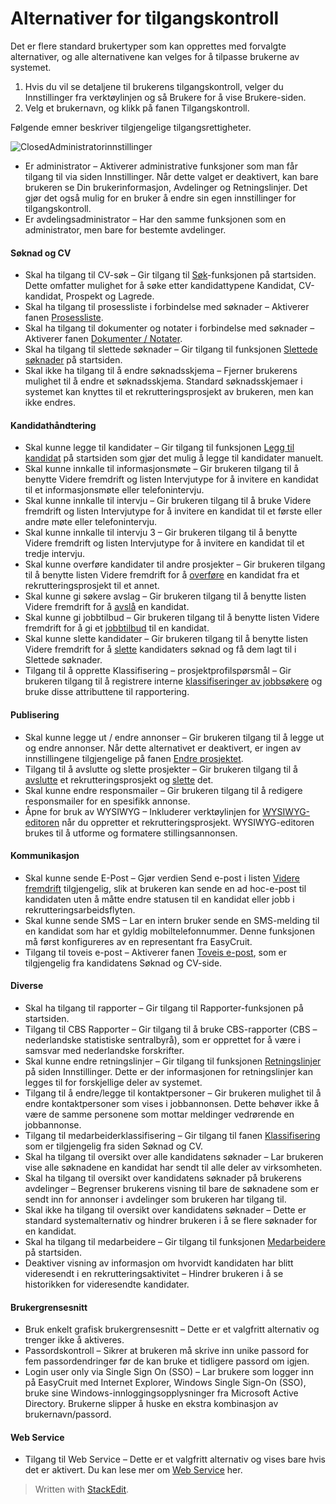# Alternativer for tilgangskontroll

Det er flere standard brukertyper som kan opprettes med forvalgte alternativer, og alle alternativene kan velges for å tilpasse brukerne av systemet.

1.  Hvis du vil se detaljene til brukerens tilgangskontroll, velger du  Innstillinger  fra verktøylinjen og så  Brukere  for å vise  Brukere-siden.
2.  Velg et brukernavn, og klikk på fanen  Tilgangskontroll.

Følgende emner beskriver tilgjengelige tilgangsrettigheter.

![Closed](../Skins/Default/Stylesheets/Images/transparent.gif)Administratorinnstillinger

-   Er administrator  – Aktiverer administrative funksjoner som man får tilgang til via siden Innstillinger. Når dette valget er deaktivert, kan bare brukeren se  Din brukerinformasjon,  Avdelinger  og  Retningslinjer. Det gjør det også mulig for en bruker å endre sin egen innstillinger for tilgangskontroll.
-   Er avdelingsadministrator  – Har den samme funksjonen som en administrator, men bare for bestemte avdelinger.

#### Søknad og CV

-   Skal ha tilgang til CV-søk  – Gir tilgang til  [Søk](searching_for_candidates.htm)-funksjonen på  startsiden. Dette omfatter mulighet for å søke etter kandidattypene Kandidat, CV-kandidat, Prospekt og Lagrede.
-   Skal ha tilgang til prosessliste i forbindelse med søknader  – Aktiverer fanen  [Prosessliste](recruitment_activities_list_tab.htm).
-   Skal ha tilgang til dokumenter og notater i forbindelse med søknader  – Aktiverer fanen  [Dokumenter / Notater](documents_notes_tab.htm).
-   Skal ha tilgang til slettede søknader  – Gir tilgang til funksjonen  [Slettede søknader](deleting_an_applicant.htm)  på  startsiden.
-   Skal ikke ha tilgang til å endre søknadsskjema  – Fjerner brukerens mulighet til å endre et søknadsskjema. Standard søknadsskjemaer i systemet kan knyttes til et rekrutteringsprosjekt av brukeren, men kan ikke endres.

#### Kandidathåndtering

-   Skal kunne legge til kandidater  – Gir tilgang til funksjonen  [Legg til kandidat](adding_candidates.htm)  på startsiden som gjør det mulig å legge til kandidater manuelt.
-   Skal kunne innkalle til informasjonsmøte  – Gir brukeren tilgang til å benytte  Videre fremdrift  og listen  Intervjutype  for å invitere en kandidat til et informasjonsmøte eller telefonintervju.
-   Skal kunne innkalle til intervju  – Gir brukeren tilgang til å bruke  Videre fremdrift  og listen  Intervjutype  for å invitere en kandidat til et første eller andre møte eller telefonintervju.
-   Skal kunne innkalle til intervju 3  – Gir brukeren tilgang til å benytte  Videre fremdrift  og listen  Intervjutype  for å invitere en kandidat til et tredje intervju.
-   Skal kunne overføre kandidater til andre prosjekter  – Gir brukeren tilgang til å benytte listen  Videre fremdrift  for å  [overføre](transferring_applicants.htm)  en kandidat fra et rekrutteringsprosjekt til et annet.
-   Skal kunne gi søkere avslag  – Gir brukeren tilgang til å benytte listen  Videre fremdrift  for å  [avslå](rejecting_and_withdrawing_an_applicant.htm)  en kandidat.
-   Skal kunne gi jobbtilbud  – Gir brukeren tilgang til å benytte listen  Videre fremdrift  for å gi et  [jobbtilbud](making_an_offer_to_an_applicant.htm)  til en kandidat.
-   Skal kunne slette kandidater  – Gir brukeren tilgang til å benytte listen  Videre fremdrift  for å  [slette](deleting_an_applicant.htm)  kandidaters søknad og få dem lagt til i  Slettede søknader.
-   Tilgang til å opprette Klassifisering – prosjektprofilspørsmål  – Gir brukeren tilgang til å registrere interne  [klassifiseringer av jobbsøkere](classification_tab.htm)  og bruke disse attributtene til rapportering.

#### Publisering

-   Skal kunne legge ut / endre annonser  – Gir brukeren tilgang til å legge ut og endre annonser. Når dette alternativet er deaktivert, er ingen av innstillingene tilgjengelige på fanen  [Endre prosjektet](edit_a_vacancy.htm).
-   Tilgang til å avslutte og slette prosjekter  – Gir brukeren tilgang til å  [avslutte](closing_a_vacancy.htm)  et rekrutteringsprosjekt og  [slette](deleting_a_vacancy.htm)  det.
-   Skal kunne endre responsmailer  – Gir brukeren tilgang til å redigere responsmailer for en spesifikk annonse.
-   Åpne for bruk av WYSIWYG  – Inkluderer verktøylinjen for  [WYSIWYG-editoren](wysiwyg_text_editor.htm)  når du oppretter et rekrutteringsprosjekt. WYSIWYG-editoren brukes til å utforme og formatere stillingsannonsen.

#### Kommunikasjon

-   Skal kunne sende E-Post  – Gjør verdien  Send e-post  i listen  [Videre fremdrift](applicant_progress_options.htm)  tilgjengelig, slik at brukeren kan sende en ad hoc-e-post til kandidaten uten å måtte endre statusen til en kandidat eller jobb i rekrutteringsarbeidsflyten.
-   Skal kunne sende SMS  – Lar en intern bruker sende en SMS-melding til en kandidat som har et gyldig mobiltelefonnummer. Denne funksjonen må først konfigureres av en representant fra EasyCruit.
-   Tilgang til toveis e-post  – Aktiverer fanen  [Toveis e-post](two_way_email_tab.htm), som er tilgjengelig fra kandidatens  Søknad og CV-side.

#### Diverse

-   Skal ha tilgang til rapporter  – Gir tilgang til  Rapporter-funksjonen  på  startsiden.
-   Tilgang til CBS Rapporter  – Gir tilgang til å bruke CBS-rapporter (CBS – nederlandske statistiske sentralbyrå), som er opprettet for å være i samsvar med nederlandske forskrifter.
-   Skal kunne endre retningslinjer  – Gir tilgang til funksjonen  [Retningslinjer](internal_guidelines.htm)  på siden  Innstillinger. Dette er der informasjonen for retningslinjer kan legges til for forskjellige deler av systemet.
-   Tilgang til å endre/legge til kontaktpersoner  – Gir brukeren mulighet til å endre kontaktpersoner som vises i jobbannonsen. Dette behøver ikke å være de samme personene som mottar meldinger vedrørende en jobbannonse.
-   Tilgang til medarbeiderklassifisering  – Gir tilgang til fanen  [Klassifisering](classification_tab.htm)  som er tilgjengelig fra siden  Søknad og CV.
-   Skal ha tilgang til oversikt over alle kandidatens søknader  – Lar brukeren vise alle søknadene en kandidat har sendt til alle deler av virksomheten.
-   Skal ha tilgang til oversikt over kandidatens søknader på brukerens avdelinger  – Begrenser brukerens visning til bare de søknadene som er sendt inn for annonser i avdelinger som brukeren har tilgang til.
-   Skal ikke ha tilgang til oversikt over kandidatens søknader  – Dette er standard systemalternativ og hindrer brukeren i å se flere søknader for en kandidat.
-   Skal ha tilgang til medarbeidere  – Gir tilgang til funksjonen  [Medarbeidere](guide_for_users_employees.htm)  på startsiden.
-   Deaktiver visning av informasjon om hvorvidt kandidaten har blitt videresendt i en rekrutteringsaktivitet  – Hindrer brukeren i å se historikken for videresendte kandidater.

#### Brukergrensesnitt

-   Bruk enkelt grafisk brukergrensesnitt  – Dette er et valgfritt alternativ og trenger ikke å aktiveres.
-   Passordskontroll  – Sikrer at brukeren må skrive inn unike passord for fem passordendringer før de kan bruke et tidligere passord om igjen.
-   Login user only via Single Sign On (SSO) – Lar brukere som logger inn på EasyCruit med Internet Explorer, Windows Single Sign-On (SSO), bruke sine Windows-innloggingsopplysninger fra Microsoft Active Directory. Brukerne slipper å huske en ekstra kombinasjon av brukernavn/passord.

#### Web Service

-   Tilgang til Web Service  – Dette er et valgfritt alternativ og vises bare hvis det er aktivert. Du kan lese mer om  [Web Service](guide_for_administrators_integration_apis.htm)  her.


> Written with [StackEdit](https://stackedit.io/).
<!--stackedit_data:
eyJoaXN0b3J5IjpbMTI0NDI5ODczXX0=
-->